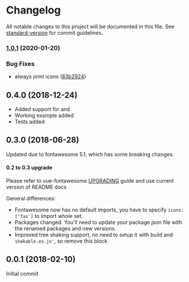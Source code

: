 # Changelog

All notable changes to this project will be documented in this file. See [standard-version](https://github.com/conventional-changelog/standard-version) for commit guidelines.

### [1.0.1](https://github.com/nuxt-community/fontawesome-module/compare/v1.0.0...v1.0.1) (2020-01-20)


### Bug Fixes

* always print icons ([83b2924](https://github.com/nuxt-community/fontawesome-module/commit/83b29245e40e71975397aa1189318c39c461824a))

<a name="0.4.0"></a>
## 0.4.0 (2018-12-24)
- Added support for <font-awesome-layers> and <font-awesome-layers-text>
- Working example added
- Tests added
<a name="0.3.0"></a>
## 0.3.0 (2018-06-28)
Updated due to fontawesome 5.1, which has some breaking changes.
#### 0.2 to 0.3 upgrade
Please refer to vue-fontawesome [UPGRADING](https://github.com/FortAwesome/vue-fontawesome/blob/master/UPGRADING.md) guide and use current version of README docs

General differences:
- Fontawesome now has no default imports, you have to specify `icons: ['fas']` to import whole set.
- Packages changed. You'll need to update your package.json file with the renamed packages and new versions.
- Improved tree shaking support, no need to setup it with build and `shakable.es.js'`, so remove this block

<a name="0.0.1"></a>
## 0.0.1 (2018-02-10)
Initial commit

